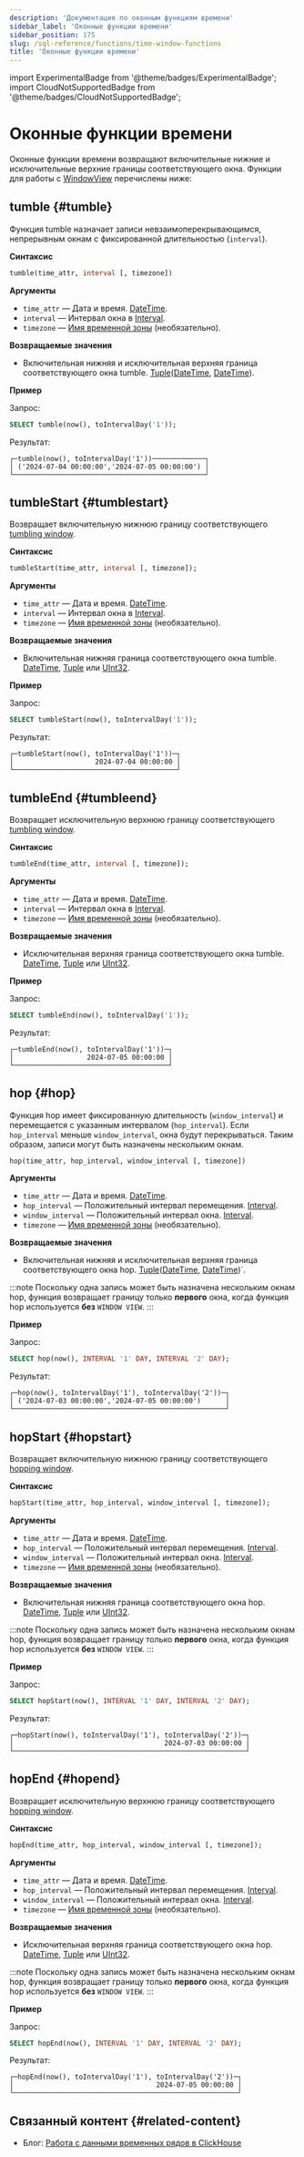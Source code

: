 ```yaml
---
description: 'Документация по оконным функциям времени'
sidebar_label: 'Оконные функции времени'
sidebar_position: 175
slug: /sql-reference/functions/time-window-functions
title: 'Оконные функции времени'
---
```


import ExperimentalBadge from '@theme/badges/ExperimentalBadge';
import CloudNotSupportedBadge from '@theme/badges/CloudNotSupportedBadge';



# Оконные функции времени

<ExperimentalBadge/>
<CloudNotSupportedBadge/>

Оконные функции времени возвращают включительные нижние и исключительные верхние границы соответствующего окна. Функции для работы с [WindowView](/sql-reference/statements/create/view#window-view) перечислены ниже:

## tumble {#tumble}

Функция tumble назначает записи невзаимоперекрывающимся, непрерывным окнам с фиксированной длительностью (`interval`).

**Синтаксис**

```sql
tumble(time_attr, interval [, timezone])
```

**Аргументы**
- `time_attr` — Дата и время. [DateTime](../data-types/datetime.md).
- `interval` — Интервал окна в [Interval](../data-types/special-data-types/interval.md).
- `timezone` — [Имя временной зоны](../../operations/server-configuration-parameters/settings.md#timezone) (необязательно).

**Возвращаемые значения**

- Включительная нижняя и исключительная верхняя граница соответствующего окна tumble. [Tuple](../data-types/tuple.md)([DateTime](../data-types/datetime.md), [DateTime](../data-types/datetime.md)).

**Пример**

Запрос:

```sql
SELECT tumble(now(), toIntervalDay('1'));
```

Результат:

```text
┌─tumble(now(), toIntervalDay('1'))─────────────┐
│ ('2024-07-04 00:00:00','2024-07-05 00:00:00') │
└───────────────────────────────────────────────┘
```

## tumbleStart {#tumblestart}

Возвращает включительную нижнюю границу соответствующего [tumbling window](#tumble).

**Синтаксис**

```sql
tumbleStart(time_attr, interval [, timezone]);
```

**Аргументы**

- `time_attr` — Дата и время. [DateTime](../data-types/datetime.md).
- `interval` — Интервал окна в [Interval](../data-types/special-data-types/interval.md).
- `timezone` — [Имя временной зоны](../../operations/server-configuration-parameters/settings.md#timezone) (необязательно).

**Возвращаемые значения**

- Включительная нижняя граница соответствующего окна tumble. [DateTime](../data-types/datetime.md), [Tuple](../data-types/tuple.md) или [UInt32](../data-types/int-uint.md).

**Пример**

Запрос:

```sql
SELECT tumbleStart(now(), toIntervalDay('1'));
```

Результат:

```response
┌─tumbleStart(now(), toIntervalDay('1'))─┐
│                    2024-07-04 00:00:00 │
└────────────────────────────────────────┘
```

## tumbleEnd {#tumbleend}

Возвращает исключительную верхнюю границу соответствующего [tumbling window](#tumble).

**Синтаксис**

```sql
tumbleEnd(time_attr, interval [, timezone]);
```

**Аргументы**

- `time_attr` — Дата и время. [DateTime](../data-types/datetime.md).
- `interval` — Интервал окна в [Interval](../data-types/special-data-types/interval.md).
- `timezone` — [Имя временной зоны](../../operations/server-configuration-parameters/settings.md#timezone) (необязательно).

**Возвращаемые значения**

- Исключительная верхняя граница соответствующего окна tumble. [DateTime](../data-types/datetime.md), [Tuple](../data-types/tuple.md) или [UInt32](../data-types/int-uint.md).

**Пример**

Запрос:

```sql
SELECT tumbleEnd(now(), toIntervalDay('1'));
```

Результат:

```response
┌─tumbleEnd(now(), toIntervalDay('1'))─┐
│                  2024-07-05 00:00:00 │
└──────────────────────────────────────┘
```

## hop {#hop}

Функция hop имеет фиксированную длительность (`window_interval`) и перемещается с указанным интервалом (`hop_interval`). Если `hop_interval` меньше `window_interval`, окна будут перекрываться. Таким образом, записи могут быть назначены нескольким окнам.

```sql
hop(time_attr, hop_interval, window_interval [, timezone])
```

**Аргументы**

- `time_attr` — Дата и время. [DateTime](../data-types/datetime.md).
- `hop_interval` — Положительный интервал перемещения. [Interval](../data-types/special-data-types/interval.md).
- `window_interval` — Положительный интервал окна. [Interval](../data-types/special-data-types/interval.md).
- `timezone` — [Имя временной зоны](../../operations/server-configuration-parameters/settings.md#timezone) (необязательно).

**Возвращаемые значения**

- Включительная нижняя и исключительная верхняя граница соответствующего окна hop. [Tuple](../data-types/tuple.md)([DateTime](../data-types/datetime.md), [DateTime](../data-types/datetime.md))`.

:::note
Поскольку одна запись может быть назначена нескольким окнам hop, функция возвращает границу только **первого** окна, когда функция hop используется **без** `WINDOW VIEW`.
:::

**Пример**

Запрос:

```sql
SELECT hop(now(), INTERVAL '1' DAY, INTERVAL '2' DAY);
```

Результат:

```text
┌─hop(now(), toIntervalDay('1'), toIntervalDay('2'))─┐
│ ('2024-07-03 00:00:00','2024-07-05 00:00:00')      │
└────────────────────────────────────────────────────┘
```

## hopStart {#hopstart}

Возвращает включительную нижнюю границу соответствующего [hopping window](#hop).

**Синтаксис**

```sql
hopStart(time_attr, hop_interval, window_interval [, timezone]);
```
**Аргументы**

- `time_attr` — Дата и время. [DateTime](../data-types/datetime.md).
- `hop_interval` — Положительный интервал перемещения. [Interval](../data-types/special-data-types/interval.md).
- `window_interval` — Положительный интервал окна. [Interval](../data-types/special-data-types/interval.md).
- `timezone` — [Имя временной зоны](../../operations/server-configuration-parameters/settings.md#timezone) (необязательно).

**Возвращаемые значения**

- Включительная нижняя граница соответствующего окна hop. [DateTime](../data-types/datetime.md), [Tuple](../data-types/tuple.md) или [UInt32](../data-types/int-uint.md).

:::note
Поскольку одна запись может быть назначена нескольким окнам hop, функция возвращает границу только **первого** окна, когда функция hop используется **без** `WINDOW VIEW`.
:::

**Пример**

Запрос:

```sql
SELECT hopStart(now(), INTERVAL '1' DAY, INTERVAL '2' DAY);
```

Результат:

```text
┌─hopStart(now(), toIntervalDay('1'), toIntervalDay('2'))─┐
│                                     2024-07-03 00:00:00 │
└─────────────────────────────────────────────────────────┘
```

## hopEnd {#hopend}

Возвращает исключительную верхнюю границу соответствующего [hopping window](#hop).

**Синтаксис**

```sql
hopEnd(time_attr, hop_interval, window_interval [, timezone]);
```
**Аргументы**

- `time_attr` — Дата и время. [DateTime](../data-types/datetime.md).
- `hop_interval` — Положительный интервал перемещения. [Interval](../data-types/special-data-types/interval.md).
- `window_interval` — Положительный интервал окна. [Interval](../data-types/special-data-types/interval.md).
- `timezone` — [Имя временной зоны](../../operations/server-configuration-parameters/settings.md#timezone) (необязательно).

**Возвращаемые значения**

- Исключительная верхняя граница соответствующего окна hop. [DateTime](../data-types/datetime.md), [Tuple](../data-types/tuple.md) или [UInt32](../data-types/int-uint.md).

:::note
Поскольку одна запись может быть назначена нескольким окнам hop, функция возвращает границу только **первого** окна, когда функция hop используется **без** `WINDOW VIEW`.
:::

**Пример**

Запрос:

```sql
SELECT hopEnd(now(), INTERVAL '1' DAY, INTERVAL '2' DAY);
```

Результат:

```text
┌─hopEnd(now(), toIntervalDay('1'), toIntervalDay('2'))─┐
│                                   2024-07-05 00:00:00 │
└───────────────────────────────────────────────────────┘

```

## Связанный контент {#related-content}

- Блог: [Работа с данными временных рядов в ClickHouse](https://clickhouse.com/blog/working-with-time-series-data-and-functions-ClickHouse)
